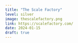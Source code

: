 ```yaml
---
title: "The Scale Factory"
level: silver
image: thescalefactory.png
link: https://scalefactory.com/
date: 2024-01-15
draft: true
---
```



